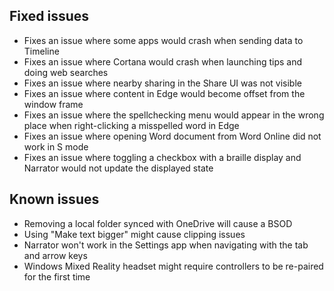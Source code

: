 ## Fixed issues
- Fixes an issue where some apps would crash when sending data to Timeline
- Fixes an issue where Cortana would crash when launching tips and doing web searches
- Fixes an issue where nearby sharing in the Share UI was not visible
- Fixes an issue where content in Edge would become offset from the window frame
- Fixes an issue where the spellchecking menu would appear in the wrong place when right-clicking a misspelled word in Edge
- Fixes an issue where opening Word document from Word Online did not work in S mode
- Fixes an issue where toggling a checkbox with a braille display and Narrator would not update the displayed state

## Known issues
- Removing a local folder synced with OneDrive will cause a BSOD
- Using "Make text bigger" might cause clipping issues
- Narrator won't work in the Settings app when navigating with the tab and arrow keys
- Windows Mixed Reality headset might require controllers to be re-paired for the first time